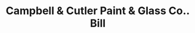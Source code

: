 ---
doi: 10.7916/D8Q541SH
date_other: '1892'
date_other_textual: '1892'
form: printed ephemera
genre:
- Invoices
name:
- Campbell & Cutler Paint & Glass Co.
object_in_context_url: https://biggert.cul.columbia.edu/items/view/ave_biggert_01881
subject_hierarchical_geographic:
- Kansas City, Missouri, United States
subject_name:
- Campbell & Cutler Paint & Glass Co.
title: Campbell & Cutler Paint & Glass Co.. Bill
sort_title: Campbell & Cutler Paint & Glass Co.. Bill
call_number: ave_biggert_01881
coordinates:
- 39.099722222222226,-94.57833333333333
pid: ave_biggert_01881
identifiers: ave_biggert_01881
thumbnail: https://derivativo-2.library.columbia.edu/iiif/2/ldpd:490607/full/!256,256/0/native.jpg
permalink: /biggert/ave_biggert_01881/
layout: iiif-image-page
---